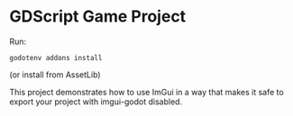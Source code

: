 # GDScript Game Project

Run:

```
godotenv addons install
```

(or install from AssetLib)

This project demonstrates how to use ImGui in a way that makes it safe to export your project with
imgui-godot disabled.
